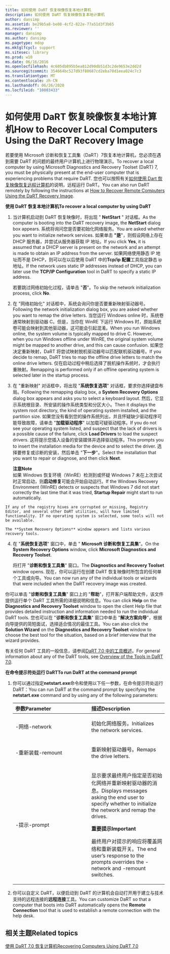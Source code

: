```yaml
---
title: 如何使用 DaRT 恢复映像恢复本地计算机
description: 如何使用 DaRT 恢复映像恢复本地计算机
author: dansimp
ms.assetid: be29b5a8-be08-4cf2-822e-77a51d3f3b65
ms.reviewer: ''
manager: dansimp
ms.author: dansimp
ms.pagetype: mdop
ms.mktglfcycl: support
ms.sitesec: library
ms.prod: w10
ms.date: 06/16/2016
ms.openlocfilehash: 4c605db895b5ea812d90db51d3c2de9653e2dd2d
ms.sourcegitcommit: 354664bc527d93f80687cd2eba70d1eea024c7c3
ms.translationtype: MT
ms.contentlocale: zh-CN
ms.lasthandoff: 06/26/2020
ms.locfileid: "10803433"
---
```

# <span data-ttu-id="e1583-103">如何使用 DaRT 恢复映像恢复本地计算机</span><span class="sxs-lookup"><span data-stu-id="e1583-103">How to Recover Local Computers Using the DaRT Recovery Image</span></span>


<span data-ttu-id="e1583-104">若要使用 Microsoft 诊断和恢复工具集（DaRT）7恢复本地计算机，您必须在遇到需要 DaRT 的问题的最终用户计算机上进行物理演示。</span><span class="sxs-lookup"><span data-stu-id="e1583-104">To recover a local computer by using Microsoft Diagnostics and Recovery Toolset (DaRT) 7, you must be physically present at the end-user computer that is experiencing problems that require DaRT.</span></span> <span data-ttu-id="e1583-105">您也可以按照有关[如何使用 Dart 恢复映像恢复远程计算机](how-to-recover-remote-computers-using-the-dart-recovery-image-dart-7.md)的说明，远程运行 DaRT。</span><span class="sxs-lookup"><span data-stu-id="e1583-105">You can also run DaRT remotely by following the instructions at [How to Recover Remote Computers Using the DaRT Recovery Image](how-to-recover-remote-computers-using-the-dart-recovery-image-dart-7.md).</span></span>

**<span data-ttu-id="e1583-106">使用 DaRT 恢复本地计算机</span><span class="sxs-lookup"><span data-stu-id="e1583-106">To recover a local computer by using DaRT</span></span>**

1.  <span data-ttu-id="e1583-107">当计算机启动到 DaRT 恢复映像时，将出现 " **NetStart** " 对话框。</span><span class="sxs-lookup"><span data-stu-id="e1583-107">As the computer is booting into the DaRT recovery image, the **NetStart** dialog box appears.</span></span> <span data-ttu-id="e1583-108">系统将询问您是否要初始化网络服务。</span><span class="sxs-lookup"><span data-stu-id="e1583-108">You are asked whether you want to initialize network services.</span></span> <span data-ttu-id="e1583-109">如果单击 **"是**"，则假设网络上存在 DHCP 服务器，并尝试从服务器获取 IP 地址。</span><span class="sxs-lookup"><span data-stu-id="e1583-109">If you click **Yes**, it is assumed that a DHCP server is present on the network and an attempt is made to obtain an IP address from the server.</span></span> <span data-ttu-id="e1583-110">如果网络使用静态 IP 地址而不是 DHCP，则可以在以后使用 DaRT 中的**Tcp/ip 配置**工具指定静态 ip 地址。</span><span class="sxs-lookup"><span data-stu-id="e1583-110">If the network uses static IP addresses instead of DHCP, you can later use the **TCP/IP Configuration** tool in DaRT to specify a static IP address.</span></span>

    <span data-ttu-id="e1583-111">若要跳过网络初始化过程，请单击 "**否**"。</span><span class="sxs-lookup"><span data-stu-id="e1583-111">To skip the network initialization process, click **No**.</span></span>

2.  <span data-ttu-id="e1583-112">在 "网络初始化" 对话框中，系统会询问你是否要重新映射驱动器号。</span><span class="sxs-lookup"><span data-stu-id="e1583-112">Following the network initialization dialog box, you are asked whether you want to remap the drive letters.</span></span> <span data-ttu-id="e1583-113">当您运行 Windows online 时，系统卷通常映射到驱动器 C。但是，当你在 WinRE 下运行 Windows 时，原始系统卷可能会映射到其他驱动器，这可能会引起混淆。</span><span class="sxs-lookup"><span data-stu-id="e1583-113">When you run Windows online, the system volume is typically mapped to drive C. However, when you run Windows offline under WinRE, the original system volume might be mapped to another drive, and this can cause confusion.</span></span> <span data-ttu-id="e1583-114">如果您决定重新映射，DaRT 将尝试映射脱机驱动器号以匹配联机驱动器号。</span><span class="sxs-lookup"><span data-stu-id="e1583-114">If you decide to remap, DaRT tries to map the offline drive letters to match the online drive letters.</span></span> <span data-ttu-id="e1583-115">仅在启动过程中稍后选择了脱机操作系统时，才会执行重映射。</span><span class="sxs-lookup"><span data-stu-id="e1583-115">Remapping is performed only if an offline operating system is selected later in the startup process.</span></span>

3.  <span data-ttu-id="e1583-116">在 "重新映射" 对话框中，将出现 "**系统恢复选项**" 对话框，要求你选择键盘布局。</span><span class="sxs-lookup"><span data-stu-id="e1583-116">Following the remapping dialog box, a **System Recovery Options** dialog box appears and asks you to select a keyboard layout.</span></span> <span data-ttu-id="e1583-117">然后，它显示系统根目录、所安装的操作系统类型和分区大小。</span><span class="sxs-lookup"><span data-stu-id="e1583-117">Then it displays the system root directory, the kind of operating system installed, and the partition size.</span></span> <span data-ttu-id="e1583-118">如果您没有看到您的操作系统列出，并且怀疑缺少驱动程序可能导致故障，请单击 "**加载驱动程序**" 以加载可疑驱动程序。</span><span class="sxs-lookup"><span data-stu-id="e1583-118">If you do not see your operating system listed, and suspect that the lack of drivers is a possible cause of the failure, click **Load Drivers** to load the suspect drivers.</span></span> <span data-ttu-id="e1583-119">这将提示您插入设备的安装媒体并选择驱动程序。</span><span class="sxs-lookup"><span data-stu-id="e1583-119">This prompts you to insert the installation media for the device and to select the driver.</span></span> <span data-ttu-id="e1583-120">选择要修复或诊断的安装，然后单击 "**下一步**"。</span><span class="sxs-lookup"><span data-stu-id="e1583-120">Select the installation that you want to repair or diagnose, and then click **Next**.</span></span>

    **<span data-ttu-id="e1583-121">注意</span><span class="sxs-lookup"><span data-stu-id="e1583-121">Note</span></span>**  
    <span data-ttu-id="e1583-122">如果 Windows 恢复环境（WinRE）检测到或怀疑 Windows 7 未在上次尝试时正常启动，则**启动修复**可能会开始自动运行。</span><span class="sxs-lookup"><span data-stu-id="e1583-122">If the Windows Recovery Environment (WinRE) detects or suspects that Windows 7 did not start correctly the last time that it was tried, **Startup Repair** might start to run automatically.</span></span>



~~~
If any of the registry hives are corrupted or missing, Registry Editor, and several other DaRT utilities, will have limited functionality. If no operating system is selected, some tools will not be available.

The **System Recovery Options** window appears and lists various recovery tools.
~~~

4. <span data-ttu-id="e1583-123">在 "**系统恢复选项**" 窗口中，单击 " **Microsoft 诊断和恢复工具集**"。</span><span class="sxs-lookup"><span data-stu-id="e1583-123">On the **System Recovery Options** window, click **Microsoft Diagnostics and Recovery Toolset**.</span></span>

   <span data-ttu-id="e1583-124">将打开 "**诊断和恢复工具集**" 窗口。</span><span class="sxs-lookup"><span data-stu-id="e1583-124">The **Diagnostics and Recovery Toolset** window opens.</span></span> <span data-ttu-id="e1583-125">现在，你可以运行在创建 DaRT 恢复映像时所包含的任何单个工具或向导。</span><span class="sxs-lookup"><span data-stu-id="e1583-125">You can now run any of the individual tools or wizards that were included when the DaRT recovery image was created.</span></span>

<span data-ttu-id="e1583-126">你可以单击 "**诊断和恢复工具集**" 窗口上的 "**帮助**"，打开客户端帮助文件，该文件提供运行单个 DaRT 工具所需的详细说明和信息。</span><span class="sxs-lookup"><span data-stu-id="e1583-126">You can click **Help** on the **Diagnostics and Recovery Toolset** window to open the client Help file that provides detailed instruction and information needed to run the individual DaRT tools.</span></span> <span data-ttu-id="e1583-127">您也可以在 "**诊断和恢复工具集**" 窗口中单击 "**解决方案向导**"，根据向导提供的简短面试，选择适合情况的最佳工具。</span><span class="sxs-lookup"><span data-stu-id="e1583-127">You can also click the **Solution Wizard** on the **Diagnostics and Recovery Toolset** window to choose the best tool for the situation, based on a brief interview that the wizard provides.</span></span>

<span data-ttu-id="e1583-128">有关任何 DaRT 工具的一般信息，请参阅[DaRT 7.0 中的工具概述](overview-of-the-tools-in-dart-70-new-ia.md)。</span><span class="sxs-lookup"><span data-stu-id="e1583-128">For general information about any of the DaRT tools, see [Overview of the Tools in DaRT 7.0](overview-of-the-tools-in-dart-70-new-ia.md).</span></span>

**<span data-ttu-id="e1583-129">在命令提示符处运行 DaRT</span><span class="sxs-lookup"><span data-stu-id="e1583-129">To run DaRT at the command prompt</span></span>**

1. <span data-ttu-id="e1583-130">你可以通过指定**netstart.exe**命令和使用以下任一参数，在命令提示符处运行 DaRT：</span><span class="sxs-lookup"><span data-stu-id="e1583-130">You can run DaRT at the command prompt by specifying the **netstart.exe** command and by using any of the following parameters:</span></span>

   <table>
   <colgroup>
   <col width="50%" />
   <col width="50%" />
   </colgroup>
   <thead>
   <tr class="header">
   <th align="left"><span data-ttu-id="e1583-131">参数</span><span class="sxs-lookup"><span data-stu-id="e1583-131">Parameter</span></span></th>
   <th align="left"><span data-ttu-id="e1583-132">描述</span><span class="sxs-lookup"><span data-stu-id="e1583-132">Description</span></span></th>
   </tr>
   </thead>
   <tbody>
   <tr class="odd">
   <td align="left"><p><span data-ttu-id="e1583-133">-网络</span><span class="sxs-lookup"><span data-stu-id="e1583-133">-network</span></span></p></td>
   <td align="left"><p><span data-ttu-id="e1583-134">初始化网络服务。</span><span class="sxs-lookup"><span data-stu-id="e1583-134">Initializes the network services.</span></span></p></td>
   </tr>
   <tr class="even">
   <td align="left"><p><span data-ttu-id="e1583-135">-重新装载</span><span class="sxs-lookup"><span data-stu-id="e1583-135">-remount</span></span></p></td>
   <td align="left"><p><span data-ttu-id="e1583-136">重新映射驱动器号。</span><span class="sxs-lookup"><span data-stu-id="e1583-136">Remaps the drive letters.</span></span></p></td>
   </tr>
   <tr class="odd">
   <td align="left"><p><span data-ttu-id="e1583-137">-提示</span><span class="sxs-lookup"><span data-stu-id="e1583-137">-prompt</span></span></p></td>
   <td align="left"><p><span data-ttu-id="e1583-138">显示要求最终用户指定是否初始化网络并重新映射驱动器的消息。</span><span class="sxs-lookup"><span data-stu-id="e1583-138">Displays messages asking the end user to specify whether to initialize the network and remap the drives.</span></span></p>
   <div class="alert">
   <strong><span data-ttu-id="e1583-139">重要提示</span><span class="sxs-lookup"><span data-stu-id="e1583-139">Important</span></span></strong><br/><p><span data-ttu-id="e1583-140">最终用户对提示的响应将覆盖网络和重新装载开关。</span><span class="sxs-lookup"><span data-stu-id="e1583-140">The end user’s response to the prompts overrides the -network and -remount switches.</span></span></p>
   </div>
   <div>

   </div></td>
   </tr>
   </tbody>
   </table>



2. <span data-ttu-id="e1583-141">你可以自定义 DaRT，以便启动到 DaRT 的计算机会自动打开用于建立与技术支持的远程连接的**远程连接**工具。</span><span class="sxs-lookup"><span data-stu-id="e1583-141">You can customize DaRT so that a computer that boots into DaRT automatically opens the **Remote Connection** tool that is used to establish a remote connection with the help desk.</span></span>

## <span data-ttu-id="e1583-142">相关主题</span><span class="sxs-lookup"><span data-stu-id="e1583-142">Related topics</span></span>


[<span data-ttu-id="e1583-143">使用 DaRT 7.0 恢复计算机</span><span class="sxs-lookup"><span data-stu-id="e1583-143">Recovering Computers Using DaRT 7.0</span></span>](recovering-computers-using-dart-70-dart-7.md)









